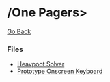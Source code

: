 # /One Pagers>
[Go Back](https://galaxtone.github.io/)

### Files
* [Heavpoot Solver](https://galaxtone.github.io/onepage/heavpoot-solver.html)
* [Prototype Onscreen Keyboard](https://galaxtone.github.io/prototype-onscreen-keyboard/main.html)
